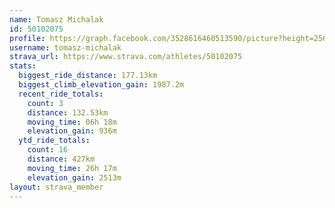 ```yaml
---
name: Tomasz Michalak
id: 50102075
profile: https://graph.facebook.com/3528616460513590/picture?height=256&width=256
username: tomasz-michalak
strava_url: https://www.strava.com/athletes/50102075
stats:
  biggest_ride_distance: 177.13km
  biggest_climb_elevation_gain: 1987.2m
  recent_ride_totals:
    count: 3
    distance: 132.53km
    moving_time: 06h 18m
    elevation_gain: 936m
  ytd_ride_totals:
    count: 16
    distance: 427km
    moving_time: 26h 17m
    elevation_gain: 2513m
layout: strava_member
--- 
```

